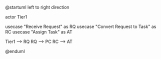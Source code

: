 @startuml
left to right direction

actor Tier1

usecase "Receive Request" as RQ
usecase "Convert Request to Task" as RC
usecase "Assign Task" as AT

Tier1 --> RQ
RQ --> PC
RC --> AT

@enduml